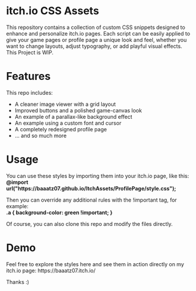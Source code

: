 <h1>itch.io CSS Assets</h1>
This repository contains a collection of custom CSS snippets designed to enhance and personalize itch.io pages. Each script can be easily applied to give your game pages or profile page a unique look and feel, whether you want to change layouts, adjust typography, or add playful visual effects. This Project is WIP.

<h1>Features</h1>
<p>This repo includes:</p>
<ul>
  <li>A cleaner image viewer with a grid layout</li>
  <li>Improved buttons and a polished game-canvas look</li>
  <li>An example of a parallax-like background effect</li>
  <li>An example using a custom font and cursor</li>
  <li>A completely redesigned profile page</li>
  <li>... and so much more</li>
</ul>

<h1>Usage</h1>
<p>
  You can use these styles by importing them into your itch.io page, like this:
  <br>
  <b>@import url("https://baaatz07.github.io/ItchAssets/ProfilePage/style.css");</b>
</p>

<p>
  Then you can override any additional rules with the !important tag, for example:
  <br>
  <b>.a { background-color: green !important; }</b>
</p>

Of course, you can also clone this repo and modify the files directly.

<h1>Demo</h1>
<p>
  Feel free to explore the styles here and see them in action directly on my itch.io page: https://baaatz07.itch.io/
</p>


Thanks :)
